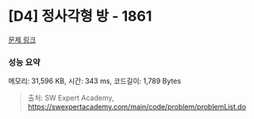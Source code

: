 # [D4] 정사각형 방 - 1861 

[문제 링크](https://swexpertacademy.com/main/code/problem/problemDetail.do?contestProbId=AV5LtJYKDzsDFAXc) 

### 성능 요약

메모리: 31,596 KB, 시간: 343 ms, 코드길이: 1,789 Bytes



> 출처: SW Expert Academy, https://swexpertacademy.com/main/code/problem/problemList.do